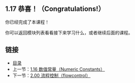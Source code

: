 ## 1.17 恭喜！（Congratulations!）

你已经完成了本课程！

你可以返回模块列表看看接下来学习什么，或者继续后面的课程。

## 链接
* [目录](https://github.com/gnefiy/go-zh/blob/master/tour/directory.md)
* 上一节：[1.16 数值常量（Numeric Constants）](https://github.com/gnefiy/go-zh/blob/master/tour/01.16.md)
* 下一节：[2.00 流程控制（flowcontrol）](https://github.com/gnefiy/go-zh/blob/master/tour/02.00.md)
